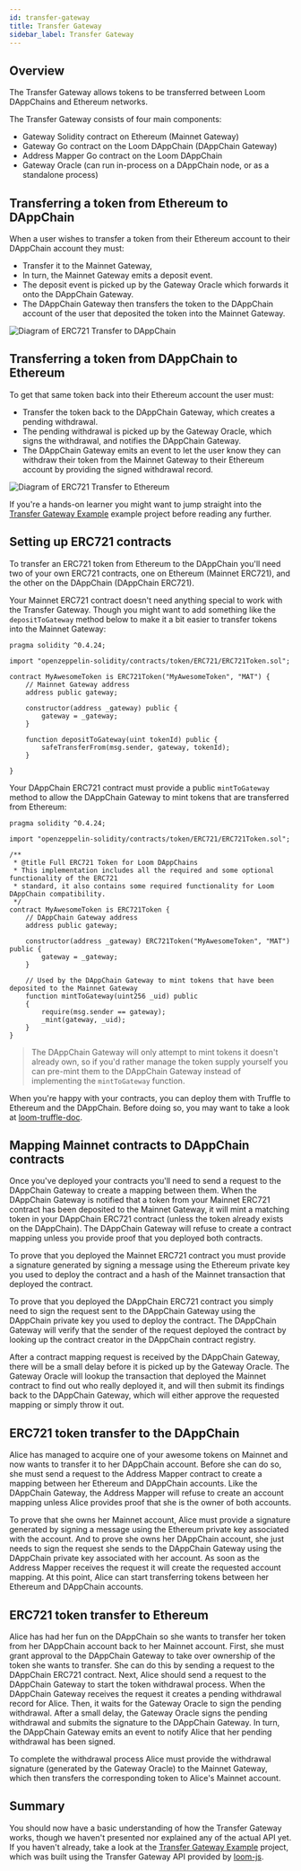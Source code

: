 ```yaml
---
id: transfer-gateway
title: Transfer Gateway
sidebar_label: Transfer Gateway
---
```


## Overview

The Transfer Gateway allows tokens to be transferred between Loom DAppChains and Ethereum networks.

The Transfer Gateway consists of four main components:

- Gateway Solidity contract on Ethereum (Mainnet Gateway)
- Gateway Go contract on the Loom DAppChain (DAppChain Gateway)
- Address Mapper Go contract on the Loom DAppChain
- Gateway Oracle (can run in-process on a DAppChain node, or as a standalone process)

## Transferring a token from Ethereum to DAppChain

When a user wishes to transfer a token from their Ethereum account to their DAppChain account they must:

- Transfer it to the Mainnet Gateway,
- In turn, the Mainnet Gateway emits a deposit event.
- The deposit event is picked up by the Gateway Oracle which forwards it onto the DAppChain Gateway.
- The DAppChain Gateway then transfers the token to the DAppChain account of the user that deposited the token into the Mainnet Gateway.

![Diagram of ERC721 Transfer to DAppChain](/developers/img/transfer-gateway-erc721-to-dappchain.png)

## Transferring a token from DAppChain to Ethereum

To get that same token back into their Ethereum account the user must:

- Transfer the token back to the DAppChain Gateway, which creates a pending withdrawal.
- The pending withdrawal is picked up by the Gateway Oracle, which signs the withdrawal, and notifies the DAppChain Gateway.
- The DAppChain Gateway emits an event to let the user know they can withdraw their token from the Mainnet Gateway
to their Ethereum account by providing the signed withdrawal record.

![Diagram of ERC721 Transfer to Ethereum](/developers/img/transfer-gateway-erc721-to-ethereum.png)

If you're a hands-on learner you might want to jump straight into the [Transfer Gateway Example][] example project before reading any further.


## Setting up ERC721 contracts

To transfer an ERC721 token from Ethereum to the DAppChain you'll need two of your own ERC721 contracts, one on Ethereum (Mainnet ERC721), and the other on the DAppChain (DAppChain ERC721).

Your Mainnet ERC721 contract doesn't need anything special to work with the Transfer Gateway.
Though you might want to add something like the `depositToGateway` method below to make it a bit easier to transfer tokens into the Mainnet Gateway:

```solidity
pragma solidity ^0.4.24;

import "openzeppelin-solidity/contracts/token/ERC721/ERC721Token.sol";

contract MyAwesomeToken is ERC721Token("MyAwesomeToken", "MAT") {
    // Mainnet Gateway address
    address public gateway;

    constructor(address _gateway) public {
        gateway = _gateway;
    }

    function depositToGateway(uint tokenId) public {
        safeTransferFrom(msg.sender, gateway, tokenId);
    }

}
```

Your DAppChain ERC721 contract must provide a public `mintToGateway` method to allow the DAppChain Gateway to mint tokens that are transferred from Ethereum:

```solidity
pragma solidity ^0.4.24;

import "openzeppelin-solidity/contracts/token/ERC721/ERC721Token.sol";

/**
 * @title Full ERC721 Token for Loom DAppChains
 * This implementation includes all the required and some optional functionality of the ERC721
 * standard, it also contains some required functionality for Loom DAppChain compatibility.
 */
contract MyAwesomeToken is ERC721Token {
    // DAppChain Gateway address
    address public gateway;

    constructor(address _gateway) ERC721Token("MyAwesomeToken", "MAT") public {
        gateway = _gateway;
    }

    // Used by the DAppChain Gateway to mint tokens that have been deposited to the Mainnet Gateway
    function mintToGateway(uint256 _uid) public
    {
        require(msg.sender == gateway);
        _mint(gateway, _uid);
    }
}
```

> The DAppChain Gateway will only attempt to mint tokens it doesn't already own, so if you'd rather
> manage the token supply yourself you can pre-mint them to the DAppChain Gateway instead of
> implementing the `mintToGateway` function.

When you're happy with your contracts, you can deploy them with Truffle to Ethereum and the DAppChain. Before doing so, you may want to take a look at [loom-truffle-doc].


## Mapping Mainnet contracts to DAppChain contracts

Once you've deployed your contracts you'll need to send a request to the DAppChain Gateway to create a mapping between them. When the DAppChain Gateway is notified that a token from your Mainnet ERC721 contract has been deposited to the Mainnet Gateway, it will mint a matching token in your DAppChain ERC721 contract (unless the token already exists on the DAppChain). The DAppChain Gateway will refuse to create a contract mapping unless you provide proof that you deployed both contracts.

To prove that you deployed the Mainnet ERC721 contract you must provide a signature generated by signing a message using the Ethereum private key you used to deploy the contract and a hash of the Mainnet transaction that deployed the contract.

To prove that you deployed the DAppChain ERC721 contract you simply need to sign the request sent to the DAppChain Gateway using the DAppChain private key you used to deploy the contract. The DAppChain Gateway will verify that the sender of the request deployed the contract by looking up
the contract creator in the DAppChain contract registry.

After a contract mapping request is received by the DAppChain Gateway, there will be a small delay before it is picked up by the Gateway Oracle. The Gateway Oracle will lookup the transaction that deployed the Mainnet contract to find out who really deployed it, and will then submit its findings back to the DAppChain Gateway, which will either approve the requested mapping or simply throw it out.

## ERC721 token transfer to the DAppChain

Alice has managed to acquire one of your awesome tokens on Mainnet and now wants to transfer it to her DAppChain account. Before she can do so, she must send a request to the Address Mapper contract to create a mapping between her Ethereum and DAppChain accounts. Like the DAppChain Gateway, the Address Mapper will refuse to create an account mapping unless Alice provides proof that she is the owner of both accounts.

To prove that she owns her Mainnet account, Alice must provide a signature generated by signing a message using the Ethereum private key associated with the account. And to prove she owns her DAppChain account, she just needs to sign the request she sends to the DAppChain Gateway using the DAppChain private key associated with her account. As soon as the Address Mapper receives the request it will create the requested account mapping. At this point, Alice can start transferring tokens between her Ethereum and DAppChain accounts.


## ERC721 token transfer to Ethereum

Alice has had her fun on the DAppChain so she wants to transfer her token from her DAppChain account back to her Mainnet account. First, she must grant approval to the DAppChain Gateway to take over ownership of the token she wants to transfer. She can do this by sending a request to the DAppChain ERC721 contract.
Next, Alice should send a request to the DAppChain Gateway to start the token withdrawal process.
When the DAppChain Gateway receives the request it creates a pending withdrawal record for Alice. Then, it waits for the Gateway Oracle to sign the pending withdrawal. After a small delay, the Gateway Oracle signs the pending withdrawal and submits the signature to the DAppChain Gateway. In turn, the DAppChain Gateway emits an event to notify Alice that her pending withdrawal has been signed.

To complete the withdrawal process Alice must provide the withdrawal signature (generated by the Gateway Oracle) to the Mainnet Gateway, which then transfers the corresponding token to Alice's Mainnet account.


## Summary

You should now have a basic understanding of how the Transfer Gateway works, though we haven't presented nor explained any of the actual API yet. If you haven't already, take a look at the [Transfer Gateway Example][] project, which was built using the Transfer Gateway API provided by [loom-js][].

[Transfer Gateway Example]: https://github.com/loomnetwork/transfer-gateway-example
[loom-js]: https://github.com/loomnetwork/loom-js
[loom-truffle-doc]: web3js-loom-provider-truffle.html
